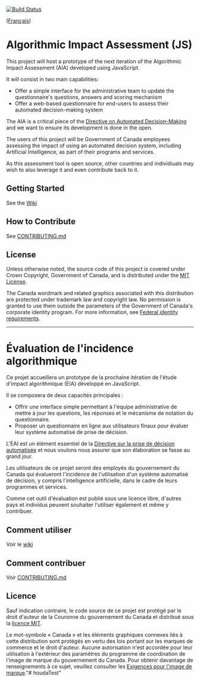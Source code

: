 [![Build Status](https://travis-ci.com/canada-ca/aia-eia-js.svg?branch=master)](https://travis-ci.com/canada-ca/aia-eia-js/)

([Français](#gabarit-pour-dépôts-de-code-source-ouvert-du-gouvernement-du-canada))

# Algorithmic Impact Assessment (JS)

This project will host a prototype of the next iteration of the Algorithmic Impact Assessment (AIA) developed using JavaScript.

It will consist in two main capabilities:

* Offer a simple interface for the administrative team to update the questionnaire's questions, answers and scoring mechanism
* Offer a web-based questionnaire for end-users to assess their automated decision-making system

The AIA is a critical piece of the [Directive on Automated Decision-Making](http://www.tbs-sct.gc.ca/pol/doc-eng.aspx?id=32592) and we want to ensure its development is done in the open.

The users of this project will be Government of Canada employees assessing the impact of using an automated decision system, including Artificial Intelligence, as part of their programs and services.

As this assessment tool is open source, other countries and individiuals may wish to also leverage it and even contribute back to it.

## Getting Started

See the [Wiki](../../wiki)

## How to Contribute

See [CONTRIBUTING.md](CONTRIBUTING.md)

## License

Unless otherwise noted, the source code of this project is covered under Crown Copyright, Government of Canada, and is distributed under the [MIT License](LICENSE).

The Canada wordmark and related graphics associated with this distribution are protected under trademark law and copyright law. No permission is granted to use them outside the parameters of the Government of Canada's corporate identity program. For more information, see [Federal identity requirements](https://www.canada.ca/en/treasury-board-secretariat/topics/government-communications/federal-identity-requirements.html).

______________________

# Évaluation de l'incidence algorithmique

Ce projet accueillera un prototype de la prochaine itération de l'étude d'impact algorithmique (EIA) développé en JavaScript.

Il se composera de deux capacités principales :

* Offrir une interface simple permettant à l'équipe administrative de mettre à jour les questions, les réponses et le mécanisme de notation du questionnaire.
* Proposer un questionnaire en ligne aux utilisateurs finaux pour évaluer leur système automatisé de prise de décision.

L'EAI est un élément essentiel de la [Directive sur la prise de décision automatisée](http://www.tbs-sct.gc.ca/pol/doc-eng.aspx?id=32592) et nous voulons nous assurer que son élaboration se fasse au grand jour.

Les utilisateurs de ce projet seront des employés du gouvernement du Canada qui évalueront l'incidence de l'utilisation d'un système automatisé de décision, y compris l'intelligence artificielle, dans le cadre de leurs programmes et services.

Comme cet outil d'évaluation est publié sous une licence libre, d'autres pays et individus peuvent souhaiter l'utiliser également et même y contribuer.

## Comment utiliser

Voir le [wiki](../../wiki)

## Comment contribuer

Voir [CONTRIBUTING.md](CONTRIBUTING.md)

## Licence

Sauf indication contraire, le code source de ce projet est protégé par le droit d'auteur de la Couronne du gouvernement du Canada et distribué sous la [licence MIT](LICENSE).

Le mot-symbole « Canada » et les éléments graphiques connexes liés à cette distribution sont protégés en vertu des lois portant sur les marques de commerce et le droit d'auteur. Aucune autorisation n'est accordée pour leur utilisation à l'extérieur des paramètres du programme de coordination de l'image de marque du gouvernement du Canada. Pour obtenir davantage de renseignements à ce sujet, veuillez consulter les [Exigences pour l'image de marque](https://www.canada.ca/fr/secretariat-conseil-tresor/sujets/communications-gouvernementales/exigences-image-marque.html)."# houdaTest" 
